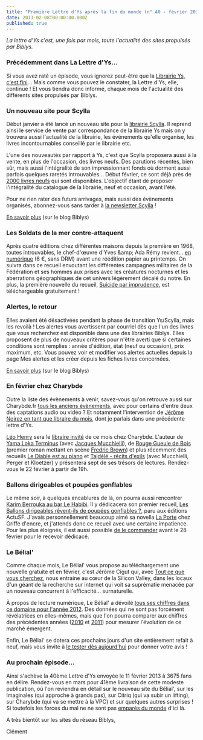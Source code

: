 ```yaml
---
title: "Première Lettre d'Ys après la fin du monde (n° 40 - février 2013)"
date: 2013-02-08T00:00:00.000Z
published: true
---
```


_La lettre d&#039;Ys c&#039;est, une fois par mois, toute l&#039;actualité des sites propulsés par Biblys._

### Précédemment dans La Lettre d&#039;Ys...

Si vous avez raté un épisode, vous ignorez peut-être que la [Librairie Ys, c&#039;est fini](http://www.librys.fr/blog/la-librairie-ys-c-est-fini-mais-l-aventure-continue)... Mais comme vous pouvez le constater, la Lettre d&#039;Ys, elle, continue ! Et vous tiendra donc informé, chaque mois de l&#039;actualité des différents sites propulsés par Biblys.

### Un nouveau site pour Scylla

Début janvier a été lancé un nouveau site pour la [librairie Scylla](http://www.scylla.fr/). Il reprend ainsi le service de vente par correspondance de la librairie Ys mais on y trouvera aussi l&#039;actualité de la librairie, les événements qu&#039;elle organise, les livres incontournables conseillé par le librairie etc.

L&#039;une des nouveautés par rapport à Ys, c&#039;est que Scylla proposera aussi à la vente, en plus de l&#039;occasion, des livres neufs. Des parutions récentes, bien sûr, mais aussi l&#039;intégralité de son impressionnant fonds où dorment aussi parfois quelques raretés introuvables... Début février, ce sont déjà près de [2000 livres neufs](http://www.scylla.fr/pages/search?q=condition:Neuf) qui sont disponibles. L&#039;objectif étant de proposer l&#039;intégralité du catalogue de la librairie, neuf et occasion, avant l&#039;été.

Pour ne rien rater des futurs arrivages, mais aussi des évènements organisés, abonnez-vous sans tarder à [la newsletter Scylla](http://www.scylla.fr/pages/newsletter) !

[En savoir plus](http://www.biblys.fr/blog/librairie-scylla) (sur le blog Biblys)

### Les Soldats de la mer contre-attaquent

Après quatre éditions chez différentes maisons depuis la première en 1968, toutes introuvables, le chef-d&#039;œuvre d&#039;Yves &amp;amp; Ada Rémy revient... [en numérique](http://editions.dystopia.fr/yves-et-ada-remy/les-soldats-de-la-mer_numerique) (6 €, sans DRM) avant une réédition papier au printemps. On suivra dans ce recueil envoutant les différentes campagnes militaires de la Fédération et ses hommes aux prises avec les créatures nocturnes et les aberrations géographiques de cet univers légèrement décalé du notre. En plus, la première nouvelle du recueil, [Suicide par imprudence](http://editions.dystopia.fr/yves-et-ada-remy/suicide-par-imprudence), est téléchargeable gratuitement !

### Alertes, le retour

Elles avaient été désactivées pendant la phase de transition Ys/Scylla, mais les revoilà ! Les alertes vous avertissent par courriel dès que l&#039;un des livres que vous recherchez est disponible dans une des librairies Biblys. Elles proposent de plus de nouveaux critères pour n&#039;être averti que si certaines conditions sont remplies : année d&#039;édition, état (neuf ou occasion), prix maximum, etc. Vous pouvez voir et modifier vos alertes actuelles depuis la page Mes alertes et les créer depuis les fiches livres concernées.

[En savoir plus](http://www.biblys.fr/blog/alertes-biblys-le-retour) (sur le blog Biblys)

### En février chez Charybde

Outre la liste des évènements à venir, savez-vous qu&#039;on retrouve aussi sur Charybde.fr [tous les anciens évènements](http://www.charybde.fr/pages/events), avec pour certains d&#039;entre deux des captations audio ou vidéo ? Et notamment l&#039;intervention de [Jérôme Noirez en tant que libraire du mois](http://www.charybde.fr/programme/jerome-noirez-libraire-d-un-soir), dont je parlais dans une précédente lettre d&#039;Ys.

[Léo Henry](http://www.charybde.fr/leo-henry/) sera le [libraire invité](http://www.charybde.fr/programme/leo-henry-libraire-d-un-soir) de ce mois chez Charybde. L&#039;auteur de [Yama Loka Terminus](http://www.charybde.fr/leo-henry-jacques-mucchielli/yama-loka-terminus-dernieres-nouvelles-de-yirminadingrad) (avec [Jacques Mucchielli](http://www.charybde.fr/jacques-mucchielli/)), de [Rouge Gueule de Bois](http://www.charybde.fr/leo-henry/rouge-gueule-de-bois) (premier roman mettant en scène [Fredric Brown](http://www.charybde.fr/fredric-brown/)) et plus récemment des recueils [Le Diable est au piano](http://www.charybde.fr/leo-henry/le-diable-est-au-piano) et [Tajdélé - récits d&#039;exils](http://www.charybde.fr/collectif/tadjele) (avec Mucchielli, Perger et Kloetzer) y présentera sept de ses trésors de lectures. Rendez-vous le 22 février à partir de 19h.

### Ballons dirigeables et poupées gonflables

Le même soir, à quelques encablures de là, on pourra aussi rencontrer [Karim Berrouka au bar Le Habibi](http://www.editions-actusf.fr/programme/soiree-lancement-berrouka). Il y dédicacera son premier recueil, [Les Ballons dirigeables rêvent-ils de poupées gonflables ?](http://www.editions-actusf.fr/karim-berrouka/les-ballons-dirigeables), paru aux éditions ActuSF. J&#039;avais personnellement beaucoup aimé sa novella [La Porte](http://www.biblys.fr/karim-berrouka/la-porte) chez Griffe d&#039;encre, et j&#039;attends donc ce recueil avec une certaine impatience. Pour les plus éloignés, il est aussi possible [de le commander](http://www.editions-actusf.fr/karim-berrouka/les-ballons-dirigeables) avant le 28 février pour le recevoir dédicacé.

### Le Bélial&#039;

Comme chaque mois, Le Bélial&#039; vous propose au téléchargement une nouvelle gratuite et en février, c&#039;est Jérôme Cigut qui, avec [Tout ce que vous cherchez](http://www.belial.fr/jerome-cigut/tout-ce-que-vous-cherchez), nous entraine au cœur de la Silicon Valley, dans les locaux d&#039;un géant de la recherche sur internet qui voit sa suprématie menacée par un nouveau concurrent à l&#039;efficacité... surnaturelle.

À propos de lecture numérique, Le Bélial&#039; a dévoilé [tous ses chiffres dans ce domaine pour l&#039;année 2012](http://forums.belial.fr/viewtopic.php?f=16&t=3586). Des données qui ne sont pas forcément révélatrices en elles-mêmes, mais que l&#039;on pourra comparer aux chiffres des précédentes années ([2010](http://forums.belial.fr/viewtopic.php?f=16&t=1084) et [2011](http://forums.belial.fr/viewtopic.php?f=16&t=2348)) pour mesurer l&#039;évolution de ce marché émergent.

Enfin, Le Bélial&#039; se dotera ces prochains jours d&#039;un site entièrement refait à neuf, mais vous invite à [le tester dès aujourd&#039;hui](http://forums.belial.fr/viewtopic.php?f=16&t=3624) pour donner votre avis !

### **Au prochain épisode...**

Ainsi s&#039;achève la 40ème Lettre d&#039;Ys envoyée le 11 février 2013 à 3675 fans en délire. Rendez-vous en mars pour 41ème livraison de cette modeste publication, où l&#039;on reviendra en détail sur le nouveau site du Bélial&#039;, sur les Imaginales (qui approche à grands pas), sur Citriq (qui va subir un lifting), sur Charybde (qui va se mettre à la VPC) et sur quelques autres surprises ! Si toutefois les forces du mal ne ne sont pas [emparés du monde](http://www.legorafi.fr/2013/01/31/les-forces-du-mal-confirment-quelles-sempareront-de-la-france-des-que-le-mariage-pour-tous-sera-vote/) d&#039;ici là.

A très bientôt sur les sites du réseau Biblys,

Clément
